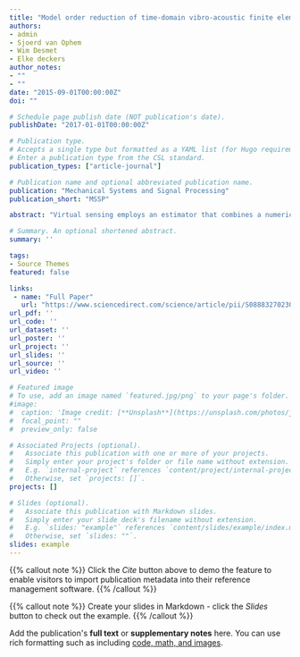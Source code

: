 ```yaml
---
title: "Model order reduction of time-domain vibro-acoustic finite element simulations with admittance boundary conditions for virtual sensing applications"
authors:
- admin
- Sjoerd van Ophem
- Wim Desmet
- Elke deckers
author_notes:
- ""
- ""
date: "2015-09-01T00:00:00Z"
doi: ""

# Schedule page publish date (NOT publication's date).
publishDate: "2017-01-01T00:00:00Z"

# Publication type.
# Accepts a single type but formatted as a YAML list (for Hugo requirements).
# Enter a publication type from the CSL standard.
publication_types: ["article-journal"]

# Publication name and optional abbreviated publication name.
publication: "Mechanical Systems and Signal Processing"
publication_short: "MSSP"

abstract: "Virtual sensing employs an estimator that combines a numerical model and a limited set of measurements to estimate the full field pressure of a vibro-acoustic system in the time domain. A key aspect of virtual sensing is to create a reduced-order model of the vibro-acoustic system, such that the numerical model can be effectively employed in the virtual sensing scheme. This paper aims to create a reduced-order vibro-acoustic finite element model with frequency-dependent admittance boundary conditions for virtual sensing applications using a Kalman filter. The frequency-dependent components in admittance boundary conditions always result in a frequency-dependent damping matrix which hinders the modeling in the time domain. This paper first treats the vibro-acoustic system as a negative feedback interconnection of two subsystems: a state-space model of admittance transfer functions and a vibro-acoustic system with rigid boundary conditions. Stacking the states of these two subsystems gives the final descriptor system. Then, due to the passivity of the admittance transfer function and the definiteness of the system matrices, the second-order form of the descriptor model is modified to give a full-order model which is proven to be stability-preserving under one-sided projection methods. A coupled vibro-acoustic system is experimentally presented which demonstrates that the proposed methodology can provide a stable reduced order model and allows the full field estimation of the pressure in the presence of frequency-dependent boundary conditions."

# Summary. An optional shortened abstract.
summary: ''

tags:
- Source Themes
featured: false

links:
 - name: "Full Paper"
   url: "https://www.sciencedirect.com/science/article/pii/S0888327023007550"
url_pdf: ''
url_code: ''
url_dataset: ''
url_poster: ''
url_project: ''
url_slides: ''
url_source: ''
url_video: ''

# Featured image
# To use, add an image named `featured.jpg/png` to your page's folder. 
#image:
#  caption: 'Image credit: [**Unsplash**](https://unsplash.com/photos/jdD8gXaTZsc)'
#  focal_point: ""
#  preview_only: false

# Associated Projects (optional).
#   Associate this publication with one or more of your projects.
#   Simply enter your project's folder or file name without extension.
#   E.g. `internal-project` references `content/project/internal-project/index.md`.
#   Otherwise, set `projects: []`.
projects: []

# Slides (optional).
#   Associate this publication with Markdown slides.
#   Simply enter your slide deck's filename without extension.
#   E.g. `slides: "example"` references `content/slides/example/index.md`.
#   Otherwise, set `slides: ""`.
slides: example
---
```


{{% callout note %}}
Click the *Cite* button above to demo the feature to enable visitors to import publication metadata into their reference management software.
{{% /callout %}}

{{% callout note %}}
Create your slides in Markdown - click the *Slides* button to check out the example.
{{% /callout %}}

Add the publication's **full text** or **supplementary notes** here. You can use rich formatting such as including [code, math, and images](https://docs.hugoblox.com/content/writing-markdown-latex/).
